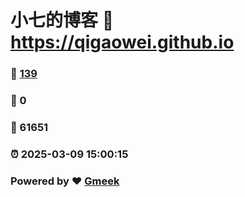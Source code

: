 # 小七的博客 :link: https://qigaowei.github.io 
### :page_facing_up: [139](https://qigaowei.github.io/tag.html) 
### :speech_balloon: 0 
### :hibiscus: 61651 
### :alarm_clock: 2025-03-09 15:00:15 
### Powered by :heart: [Gmeek](https://github.com/Meekdai/Gmeek)
